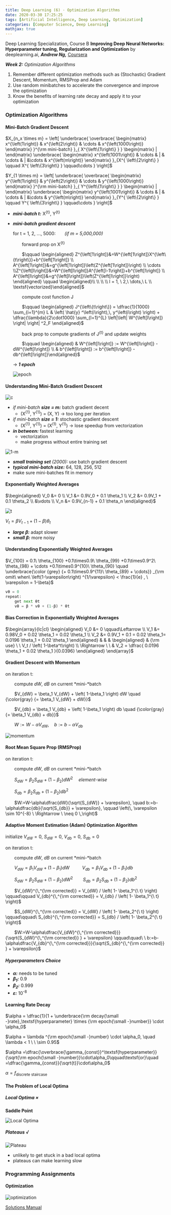 ```yaml
---
title: Deep Learning (6) · Optimization Algorithms
date: 2020-03-30 17:25:25
tags: [Artificial Intelligence, Deep Learning, Optimization]
categories: [Computer Science, Deep Learning]
mathjax: true
---
```


Deep Learning Specialization, Course B
**Improving Deep Neural Networks: Hyperparameter tuning, Regularization and Optimization**
by deeplearning.ai, ***Andrew Ng,*** [Coursera]( https://www.coursera.org/learn/neural-networks-deep-learning/home/info)

***Week 2:*** *Optimization Algorithms*

1. Remember different optimization methods such as (Stochastic) Gradient Descent, Momentum, RMSProp and Adam
2. Use random minibatches to accelerate the convergence and improve the optimization
3. Know the benefits of learning rate decay and apply it to your optimization

<!-- more -->

### Optimization Algorithms

#### Mini-Batch Gradient Descent

$X_{n_x \times m} = \left[ \underbrace{ \overbrace{ \begin{matrix} x^{\left(1\right)} & x^{\left(2\right)} & \cdots & x^{\left(1000\right)} \end{matrix} }^{\rm mini-batch} }_{ X^{\left\{1\right\} } } \begin{matrix} | \end{matrix} \underbrace{ \begin{matrix} x^{\left(1001\right)} & \cdots & | & \cdots & | &\cdots & x^{\left(m\right)} \end{matrix} }_{X^{ \left\{2\right\} } \qquad X^{ \left\{3\right\} } \qquad\cdots } \right]$

$Y_{1 \times m} = \left[ \underbrace{ \overbrace{ \begin{matrix} y^{\left(1\right)} & y^{\left(2\right)} & \cdots & y^{\left(1000\right)} \end{matrix} }^{\rm mini-batch} }_{ Y^{\left\{1\right\} } } \begin{matrix} | \end{matrix} \underbrace{ \begin{matrix} y^{\left(1001\right)} & \cdots & | & \cdots & | &\cdots & y^{\left(m\right)} \end{matrix} }_{Y^{ \left\{2\right\} } \qquad Y^{ \left\{3\right\} } \qquad\cdots } \right]$

- ***mini-batch t:*** X<sup>{t}</sup>, Y<sup>{t}</sup>

- ***mini-batch gradient descent***

  for t = 1, 2, ..., 5000:&emsp;&emsp;*(if m = 5,000,000)*

  &emsp;&emsp;forward prop on X<sup>{t}</sup>

  &emsp;&emsp;$\qquad \begin{aligned} Z^{\left[1\right]}&=W^{\left[1\right]}X^{\left\{t\right\}}+b^{\left[1\right]} \\ A^{\left[1\right]}&=g^{\left[1\right]}\left(Z^{\left[1\right]}\right) \\ \cdots \\Z^{\left[l\right]}&=W^{\left[l\right]}A^{\left[l-1\right]}+b^{\left[l\right]} \\ A^{\left[l\right]}&=g^{\left[l\right]}\left(Z^{\left[l\right]}\right) \end{aligned} \qquad \begin{aligned}\\ \\ \\ \\ l = 1, \ 2,\ \dots,\ L \\ \textsf{vectorized}\end{aligned}$

  &emsp;&emsp;compute cost function J

  &emsp;&emsp;$\qquad \begin{aligned} J^{\left\{t\right\}} = \dfrac{1}{1000} \sum_{i=1}^{m} L & \left( \hat{y} ^\left(i\right),\, y^\left(i\right) \right) + \dfrac{\lambda}{2\cdot1000} \sum_{l=1}^{L} \left|\left| W^{\left[l\right]} \right| \right| ^2_F \end{aligned}$

  &emsp;&emsp;back prop to compute gradients of J<sup>{t}</sup> and update weights

  &emsp;&emsp;$\qquad \begin{aligned} & W^{\left[l\right]} := W^{\left[l\right]} - dW^{\left[l\right]} \\ & b^{\left[l\right]} := b^{\left[l\right]} - db^{\left[l\right]}\end{aligned}$

  $\rightarrow$ ***1 epoch***

  ![epoch](\Deep-Learning-Andrew-Ng-6/e.png)

#### Understanding Mini-Batch Gradient Descent

![c](\Deep-Learning-Andrew-Ng-6/c.png)

- *if mini-batch* ***size = m:*** batch gradient decent
  - (X<sup>{1}</sup>, Y<sup>{1}</sup>) = (X, Y) → too long per iteration
- *if mini-batch* ***size = 1:*** stochastic gradient descent
  - (X<sup>{1}</sup>, Y<sup>{1}</sup>) = (X<sup>(1)</sup>, Y<sup>(1)</sup>) → lose speedup from vectorization
- ***in between:*** fastest learning
  - vectorization
  - make progress without entire training set

![1-m](\Deep-Learning-Andrew-Ng-6/m.png)

- ***small training set*** *(2000):* use batch gradient descent
- ***typical mini-batch size:*** 64, 128, 256, 512
- make sure mini-batches fit in memory

#### Exponentially Weighted Averages

$\begin{aligned} V_0 &= 0 \\ V_1 &= 0.9V_0 + 0.1 \theta_1 \\ V_2 &= 0.9V_1 + 0.1 \theta_2 \\ &\vdots \\ V_n &= 0.9V_{n-1} + 0.1 \theta_n \end{aligned}$

![t](\Deep-Learning-Andrew-Ng-6/t.png)

$V_t = \beta V_{t-1} + \left( 1-\beta \right) \theta_t$

- ***large β:*** adapt slower
- ***small β:*** more noisy

#### Understanding Exponentially Weighted Averages

$V_{100} = 0.1\ \theta_{100} +0.1\times0.9\ \theta_{99} +0.1\times0.9^2\ \theta_{98} + \cdots +0.1\times0.9^{10}\ \theta_{90} \quad \underbrace{\color {grey} {+ 0.1\times0.9^{11}\ \theta_{89} + \cdots}} _{\rm omit\ when\ \left(1-\varepsilon\right) ^{1/\varepsilon} < \frac{1}{e} , \ \varepsilon = 1-\beta}$

```python
vθ = 0
repeat:
    get next θt
    vθ = β * vθ + (1-β) * θt
```

#### Bias Correction in Exponentially Weighted Averages

$\begin{array}{lc|cl} \begin{aligned} V_0 &= 0 \qquad\Leftarrow \\ V_1 &= 0.98V_0 + 0.02 \theta_1 = 0.02 \theta_1 \\ V_2 &= 0.9V_1 + 0.1 = 0.02 \theta_1= 0.0196 \theta_1 + 0.02 \theta_1 \end{aligned} & & & \begin{aligned} & {\rm use} \ \ V_t / \left( 1-\beta^t\right) \\ \Rightarrow \ \ & V_2 = \dfrac{ 0.0196 \theta_1 + 0.02 \theta_1 }{0.0396} \end{aligned} \end{array}$

#### Gradient Descent with Momentum

on iteration t:

&emsp;&emsp;compute $dW,\ dB$ on current *mini-*batch

&emsp;&emsp;$V_{dW} = \beta_1 V_{dW} + \left( 1-\beta_1 \right) dW \quad {\color{gray} {= \beta_1 V_{dW} + dW}}$

&emsp;&emsp;$V_{db} = \beta_1 V_{db} + \left( 1-\beta_1 \right) db \quad {\color{gray} {= \beta_1 V_{db} + db}}$

&emsp;&emsp;$W:=W-\alpha V_{dW}, \quad b:=b-\alpha V_{db}$

![momentum](\Deep-Learning-Andrew-Ng-6/md.png)

#### Root Mean Square Prop (RMSProp)

on iteration t:

&emsp;&emsp;compute $dW,\ dB$ on current *mini-*batch

&emsp;&emsp;$S_{dW} = \beta_2 S_{dW} + \left(1-\beta_2\right) dW^2$ &emsp;*element-wise*

&emsp;&emsp;$S_{db} = \beta_2 S_{db} + \left(1-\beta_2 \right) db^2$

&emsp;&emsp;$W:=W-\alpha\dfrac{dW}{\sqrt{S_{dW}} + \varepsilon}, \quad b:=b-\alpha\dfrac{db}{\sqrt{S_{db}} + \varepsilon}, \qquad \left(\, \varepsilon \sim 10^{-8} \ \Rightarrow \ \neq 0 \,\right)$

#### Adaptive Moment Estimation (Adam) Optimization Algorithm

initialize $V_{dW}=0, \ S_{dW}=0, \ V_{db}=0, \ S_{db}=0$

on iteration t:

&emsp;&emsp;compute $dW,\ dB$ on current *mini-*batch

&emsp;&emsp;$V_{dW} = \beta_1 V_{dW} + \left( 1-\beta_1 \right) dW \qquad\ \ V_{db} = \beta_1 V_{db} + \left( 1-\beta_1 \right) db$

&emsp;&emsp;$S_{dW} = \beta_2 S_{dW} + \left(1-\beta_2\right) dW^2 \qquad S_{db} = \beta_2 S_{db} + \left(1-\beta_2 \right) db^2$

&emsp;&emsp;$V_{dW}^{\,^{\rm corrected}} = V_{dW} / \left( 1- \beta_1^{\ t} \right) \qquad\qquad V_{db}^{\,^{\rm corrected}} = V_{db} / \left( 1- \beta_1^{\ t} \right)$

&emsp;&emsp;$S_{dW}^{\,^{\rm corrected}} = V_{dW} / \left( 1- \beta_2^{\ t} \right) \qquad\qquad\ S_{db}^{\,^{\rm corrected}} = S_{db} / \left( 1- \beta_2^{\ t} \right)$

&emsp;&emsp;$W:=W-\alpha\dfrac{V_{dW}^{\,^{\rm corrected}}}{\sqrt{S_{dW}^{\,^{\rm corrected}} } + \varepsilon} \qquad\quad\ \ b:=b-\alpha\dfrac{V_{db}^{\,^{\rm corrected}}}{\sqrt{S_{db}^{\,^{\rm corrected}} } + \varepsilon}$

##### Hyperparameters Choice

- ***α:*** needs to be tuned
- ***β<sub>1</sub>:*** 0.9
- ***β<sub>2</sub>:*** 0.999
- ***ε:*** 10<sup>-8</sup>

#### Learning Rate Decay

$\alpha = \dfrac{1}{1 + \underbrace{\rm decay{\small -}rate}_\textsf{hyperparameter} \times {\rm epoch{\small -}number}} \cdot \alpha_0$

$\alpha = \lambda ^{\rm epoch{\small -}number} \cdot \alpha_0, \quad \lambda < 1 \ \ \sim 0.95$

$\alpha =\dfrac{\overbrace{\gamma_{const}}^\textsf{hyperparameter}}{\sqrt{\rm epoch{\small -}number}}\cdot\alpha_0\qquad\textsf{or}\quad =\dfrac{\gamma_{const}}{\sqrt{t}}\cdot\alpha_0$

$\alpha = f_\textsf{discrete staircase}$

#### The Problem of Local Optima

##### Local Optima ×

**Saddle Point**

![Local Optima](\Deep-Learning-Andrew-Ng-6/z.png)

##### Plateaus √

![Plateau](\Deep-Learning-Andrew-Ng-6/p.png)

- unlikely to get stuck in a bad local optima
- plateaus can make learning slow

### Programming Assignments

#### Optimization

![optimization](\Deep-Learning-Andrew-Ng-6/3.png)

<a href='https://github.com/muhac/coursera-deep-learning-solutions' target="_blank">Solutions Manual</a>
